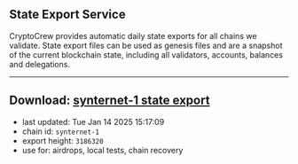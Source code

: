 ## State Export Service
CryptoCrew provides automatic daily state exports for all chains we validate. State export files can be used as genesis files and are a snapshot of the current blockchain state, including all validators, accounts, balances and delegations.

---
**Download: [synternet-1 state export](https://dl-eu2.ccvalidators.com/SERVICE/synternet/synternet-1_export_3186320.json)**
---

- last updated: Tue Jan 14 2025 15:17:09
- chain id: `synternet-1`
- export height: `3186320`
- use for: airdrops, local tests, chain recovery
